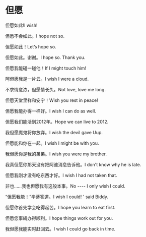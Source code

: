 # 但愿

<p><span class="chinese">但愿如此!</span><span class="english">I wish!</span></p>

<p><span class="chinese">但愿不会如此。</span><span class="english">I hope not so.</span></p>

<p><span class="chinese">但愿如此！</span><span class="english">Let’s hope so.</span></p>

<p><span class="chinese">但愿如此。谢谢。</span><span class="english">I hope so. Thank you.</span></p>

<p><span class="chinese">但愿我能碰一碰他！</span><span class="english">If I might touch him!</span></p>

<p><span class="chinese">阿但愿我是一片云。</span><span class="english">I wish I were a cloud.</span></p>

<p><span class="chinese">不求情意浓，但愿情长久。</span><span class="english">Not love, love me long.</span></p>

<p><span class="chinese">但愿天堂里祥和安宁！</span><span class="english">Wish you rest in peace!</span></p>

<p><span class="chinese">但愿我能办得一样好。</span><span class="english">I wish I can do as well.</span></p>

<p><span class="chinese">但愿我们能活到2012年。</span><span class="english">Hope we can live to 2012.</span></p>

<p><span class="chinese">我但愿魔鬼将你放弃。</span><span class="english">I wish the devil gave Uup.</span></p>

<p><span class="chinese">但愿能和你在一起。</span><span class="english">I wish I might be with you.</span></p>

<p><span class="chinese">我但愿你是我的弟弟。</span><span class="english">I wish you were my brother.</span></p>

<p><span class="chinese">我真但愿你那天没有把阿谁消息告诉他。</span><span class="english">I don't know why he is late.</span></p>

<p><span class="chinese">但愿我刚才没有吃东西才好。</span><span class="english">I wish I had not taken that.</span></p>

<p><span class="chinese">非也……我也但愿我有这般本事。</span><span class="english">No ---- I only wish I could.</span></p>

<p><span class="chinese">“但愿我能！”毕蒂答道。</span><span class="english">I wish I could! ' said Biddy.</span></p>

<p><span class="chinese">但愿你首先学会吃得起苦。</span><span class="english">I hope you learn to eat first.</span></p>

<p><span class="chinese">但愿您事綪办得顺利。</span><span class="english">I hope things work out for you.</span></p>

<p><span class="chinese">我但愿我能实时赶回去。</span><span class="english">I wish I could go back in time.</span></p>

